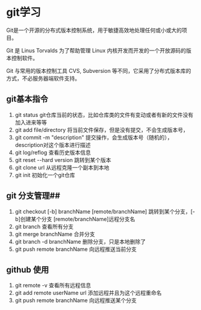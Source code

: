 # git学习 #
Git是一个开源的分布式版本控制系统，用于敏捷高效地处理任何或小或大的项目。

Git 是 Linus Torvalds 为了帮助管理 Linux 内核开发而开发的一个开放源码的版本控制软件。

Git 与常用的版本控制工具 CVS, Subversion 等不同，它采用了分布式版本库的方式，不必服务器端软件支持。
## git基本指令 ##
1. git status git仓库当前的状态，比如仓库类的文件有变动或者有新的文件没有加入进来等等
2. git add file/directory 将当前文件保存，但是没有提交，不会生成版本号，
3. git commit -m "description" 提交操作，会生成版本号（随机的），description对这个版本进行描述
4. git log/reflog 查看历史版本信息
5. git reset --hard version 跳转到某个版本
6. git clone url 从远程克隆一个副本到本地
7. git init 初始化一个git仓库

## git 分支管理##
1. git checkout [-b] branchName [remote/branchName] 跳转到某个分支，[-b]创建某个分支  [remote/branchName]远程分支名
2. git branch 查看所有分支
3. git merge branchName 合并分支
4. git branch -d branchName 删除分支，只是本地删除了
5. git push remote branchName 向远程推送当前分支

## github 使用 ##
1. git remote -v 查看所有远程信息
2. git add remote userName url 添加远程并且为这个远程重命名
3. git push remote branchName 向远程推送某个分支
